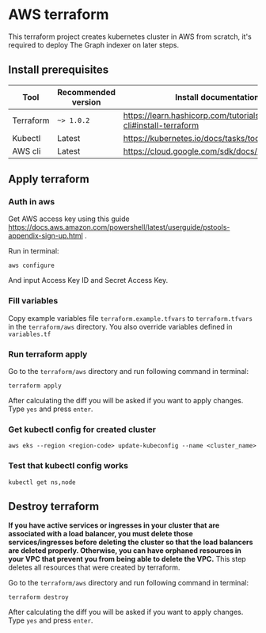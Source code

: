 # AWS terraform
This terraform project creates kubernetes cluster in AWS from scratch, it's required to deploy The Graph indexer on later steps.

## Install prerequisites
| Tool | Recommended version | Install documentation link |
| ------------ | ------------ | ------------ |
| Terraform | `~> 1.0.2` | https://learn.hashicorp.com/tutorials/terraform/install-cli#install-terraform |
| Kubectl | Latest | https://kubernetes.io/docs/tasks/tools/#kubectl |
| AWS cli | Latest | https://cloud.google.com/sdk/docs/install |

## Apply terraform
### Auth in aws
Get AWS access key using this guide https://docs.aws.amazon.com/powershell/latest/userguide/pstools-appendix-sign-up.html .

Run in terminal:
```
aws configure
```
And input Access Key ID and Secret Access Key.

### Fill variables
Copy example variables file `terraform.example.tfvars` to `terraform.tfvars` in the `terraform/aws` directory.
You also override variables defined in `variables.tf`

### Run terraform apply
Go to the `terraform/aws` directory and run following command in terminal:
```
terraform apply
```

After calculating the diff you will be asked if you want to apply changes. Type `yes` and press `enter`.

### Get kubectl config for created cluster
```
aws eks --region <region-code> update-kubeconfig --name <cluster_name>
```

### Test that kubectl config works
```
kubectl get ns,node
```

## Destroy terraform
**If you have active services or ingresses in your cluster that are associated with a load balancer, you must delete those services/ingresses before deleting the cluster so that the load balancers are deleted properly. Otherwise, you can have orphaned resources in your VPC that prevent you from being able to delete the VPC.**
This step deletes all resources that were created by terraform.

Go to the `terraform/aws` directory and run following command in terminal:
```
terraform destroy
```

After calculating the diff you will be asked if you want to apply changes. Type `yes` and press `enter`.
